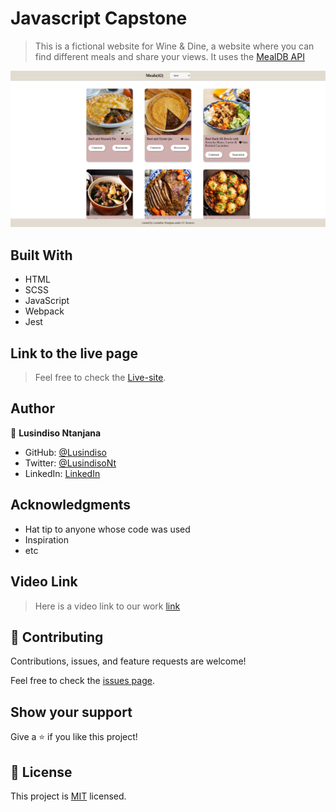 # Javascript Capstone

> This is a fictional website for Wine & Dine, a website where you can find different meals and share your views. It uses the  [MealDB API](https://www.themealdb.com/api.php)

![screenshot](./screenshot.png)

## Built With

- HTML
- SCSS
- JavaScript
- Webpack
- Jest

## Link to the live page

> Feel free to check the [Live-site](https://lusindiso.github.io/Capstone-Project-JS/).

## Author

👤 **Lusindiso Ntanjana**

- GitHub: [@Lusindiso](https://github.com/Lusindiso)
- Twitter: [@LusindisoNt](https://twitter.com/LusindisoNt)
- LinkedIn: [LinkedIn](https://www.linkedin.com/in/lusindisontanjana/)

## Acknowledgments

- Hat tip to anyone whose code was used
- Inspiration
- etc

## Video Link

> Here is a video link to our work [link](https://www.loom.com/share/b5d0df2df15448acbf696f4c0743c48e)


## 🤝 Contributing

Contributions, issues, and feature requests are welcome!

Feel free to check the [issues page](../../issues/).

## Show your support

Give a ⭐️ if you like this project!

## 📝 License

This project is [MIT](./MIT.md) licensed.
